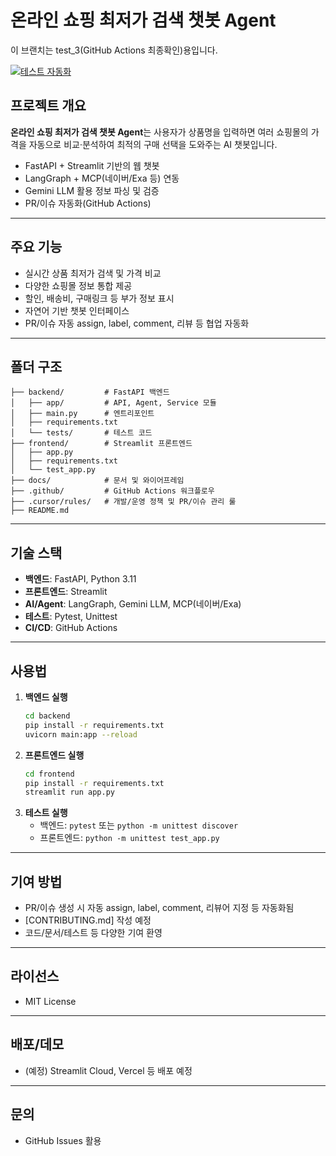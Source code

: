 # 온라인 쇼핑 최저가 검색 챗봇 Agent

이 브랜치는 test_3(GitHub Actions 최종확인)용입니다.

[![테스트 자동화](https://github.com/sssssungs/vibe-coding-w2/actions/workflows/test.yml/badge.svg)](https://github.com/sssssungs/vibe-coding-w2/actions/workflows/test.yml)

## 프로젝트 개요

**온라인 쇼핑 최저가 검색 챗봇 Agent**는 사용자가 상품명을 입력하면 여러 쇼핑몰의 가격을 자동으로 비교·분석하여 최적의 구매 선택을 도와주는 AI 챗봇입니다.

- FastAPI + Streamlit 기반의 웹 챗봇
- LangGraph + MCP(네이버/Exa 등) 연동
- Gemini LLM 활용 정보 파싱 및 검증
- PR/이슈 자동화(GitHub Actions)

---

## 주요 기능
- 실시간 상품 최저가 검색 및 가격 비교
- 다양한 쇼핑몰 정보 통합 제공
- 할인, 배송비, 구매링크 등 부가 정보 표시
- 자연어 기반 챗봇 인터페이스
- PR/이슈 자동 assign, label, comment, 리뷰 등 협업 자동화

---

## 폴더 구조
```
├── backend/         # FastAPI 백엔드
│   ├── app/         # API, Agent, Service 모듈
│   ├── main.py      # 엔트리포인트
│   ├── requirements.txt
│   └── tests/       # 테스트 코드
├── frontend/        # Streamlit 프론트엔드
│   ├── app.py
│   ├── requirements.txt
│   └── test_app.py
├── docs/            # 문서 및 와이어프레임
├── .github/         # GitHub Actions 워크플로우
├── .cursor/rules/   # 개발/운영 정책 및 PR/이슈 관리 룰
├── README.md
```

---

## 기술 스택
- **백엔드**: FastAPI, Python 3.11
- **프론트엔드**: Streamlit
- **AI/Agent**: LangGraph, Gemini LLM, MCP(네이버/Exa)
- **테스트**: Pytest, Unittest
- **CI/CD**: GitHub Actions

---

## 사용법
1. **백엔드 실행**
   ```bash
   cd backend
   pip install -r requirements.txt
   uvicorn main:app --reload
   ```
2. **프론트엔드 실행**
   ```bash
   cd frontend
   pip install -r requirements.txt
   streamlit run app.py
   ```
3. **테스트 실행**
   - 백엔드: `pytest` 또는 `python -m unittest discover`
   - 프론트엔드: `python -m unittest test_app.py`

---

## 기여 방법
- PR/이슈 생성 시 자동 assign, label, comment, 리뷰어 지정 등 자동화됨
- [CONTRIBUTING.md] 작성 예정
- 코드/문서/테스트 등 다양한 기여 환영

---

## 라이선스
- MIT License

---

## 배포/데모
- (예정) Streamlit Cloud, Vercel 등 배포 예정

---

## 문의
- GitHub Issues 활용 